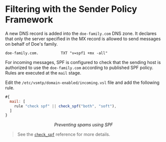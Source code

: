 # Filtering with the Sender Policy Framework

A new DNS record is added into the `doe-family.com` DNS zone. It declares that only the server specified in the MX record is allowed to send messages on behalf of Doe's family.

```shell
doe-family.com.          TXT "v=spf1 +mx -all"
```

For incoming messages, SPF is configured to check that the sending host is authorized to use the `doe-family.com` according to published SPF policy. Rules are executed at the `mail` stage.

Edit the `/etc/vsmtp/domain-enabled/incoming.vsl` file and add the following rule.

```js
#{
  mail: [
    rule "check spf" || check_spf("both", "soft"),
  ]
}
```

<p style="text-align: center;"> <i>Preventing spams using SPF</i> </p>

> See the [`check_spf`][check_spf_fn_ref] reference for more details.

[check_spf_fn_ref]: ../../../ref/vSL/api/fn::global::spf.md

